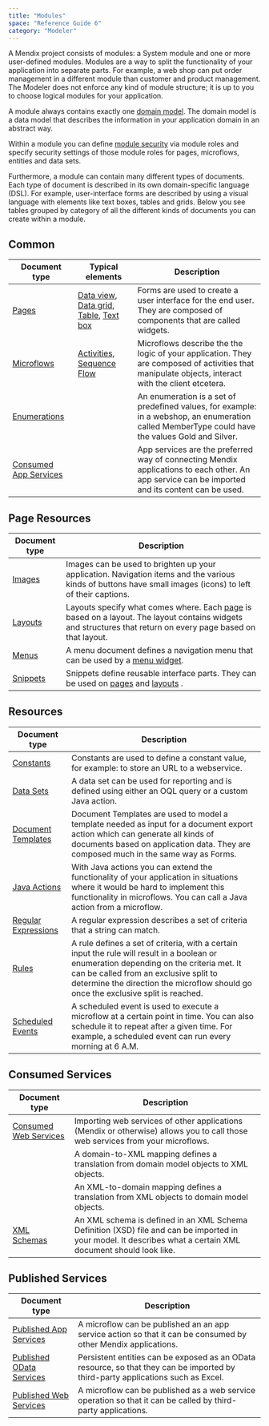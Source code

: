 ```yaml
---
title: "Modules"
space: "Reference Guide 6"
category: "Modeler"
---
```



A Mendix project consists of modules: a System module and one or more user-defined modules. Modules are a way to split the functionality of your application into separate parts. For example, a web shop can put order management in a different module than customer and product management. The Modeler does not enforce any kind of module structure; it is up to you to choose logical modules for your application.

A module always contains exactly one [domain model](Domain+Model). The domain model is a data model that describes the information in your application domain in an abstract way.

Within a module you can define [module security](Module+Security) via module roles and specify security settings of those module roles for pages, microflows, entities and data sets.

Furthermore, a module can contain many different types of documents. Each type of document is described in its own domain-specific language (DSL). For example, user-interface forms are described by using a visual language with elements like text boxes, tables and grids. Below you see tables grouped by category of all the different kinds of documents you can create within a module.

## Common

| Document type | Typical elements | Description |
| --- | --- | --- |
| [Pages](Pages) | [Data view](Data+view), [Data grid](Data+grid), [Table](Table), [Text box](Text+box) | Forms are used to create a user interface for the end user. They are composed of components that are called widgets. |
| [Microflows](Microflows) | [Activities](Activities), [Sequence Flow](Sequence+Flow) | Microflows describe the the logic of your application. They are composed of activities that manipulate objects, interact with the client etcetera. |
| [Enumerations](Enumerations) |   | An enumeration is a set of predefined values, for example: in a webshop, an enumeration called MemberType could have the values Gold and Silver. |
| [Consumed App Services](Consumed+App+Services) |   | App services are the preferred way of connecting Mendix applications to each other. An app service can be imported and its content can be used. |

## Page Resources

| Document type | Description |
| --- | --- |
| [Images](Images+refguide) | Images can be used to brighten up your application. Navigation items and the various kinds of buttons have small images (icons) to left of their captions. |
| [Layouts](Layout) | Layouts specify what comes where. Each  [page](Page) is based on a layout. The layout contains widgets and structures that return on every page based on that layout.  |
| [Menus](Menu) | A menu document defines a navigation menu that can be used by a  [menu widget](Menu+Widgets). |
| [Snippets](Snippet) | Snippets define reusable interface parts. They can be used on  [pages](Page) and  [layouts](Layout) . |

## Resources

| Document type | Description |
| --- | --- |
| [Constants](Constants) | Constants are used to define a constant value, for example: to store an URL to a webservice. |
| [Data Sets](Data+Sets) | A data set can be used for reporting and is defined using either an OQL query or a custom Java action. |
| [Document Templates](Document+Templates) | Document Templates are used to model a template needed as input for a document export action which can generate all kinds of documents based on application data. They are composed much in the same way as Forms. |
| [Java Actions](Java+Actions) | With Java actions you can extend the functionality of your application in situations where it would be hard to implement this functionality in microflows. You can call a Java action from a microflow. |
| [Regular Expressions](Regular+Expressions) | A regular expression describes a set of criteria that a string can match. |
| [Rules](Rules) | A rule defines a set of criteria, with a certain input the rule will result in a boolean or enumeration depending on the criteria met. It can be called from an exclusive split to determine the direction the microflow should go once the exclusive split is reached. |
| [Scheduled Events](Scheduled+Events) | A scheduled event is used to execute a microflow at a certain point in time. You can also schedule it to repeat after a given time. For example, a scheduled event can run every morning at 6 A.M. |

## Consumed Services

| Document type | Description |
| --- | --- |
| [Consumed Web Services](Consumed+Web+Services) | Importing web services of other applications (Mendix or otherwise) allows you to call those web services from your microflows. |
|  | A domain-to-XML mapping defines a translation from domain model objects to XML objects. |
|  | An XML-to-domain mapping defines a translation from XML objects to domain model objects. |
| [XML Schemas](XML+Schemas) | An XML schema is defined in an XML Schema Definition (XSD) file and can be imported in your model. It describes what a certain XML document should look like. |

## Published Services

| Document type | Description |
| --- | --- |
| [Published App Services](Published+App+Services) | A microflow can be published an an app service action so that it can be consumed by other Mendix applications. |
| [Published OData Services](Published+OData+Services) | Persistent entities can be exposed as an OData resource, so that they can be imported by third-party applications such as Excel. |
| [Published Web Services](Published+Web+Services) | A microflow can be published as a web service operation so that it can be called by third-party applications. |
